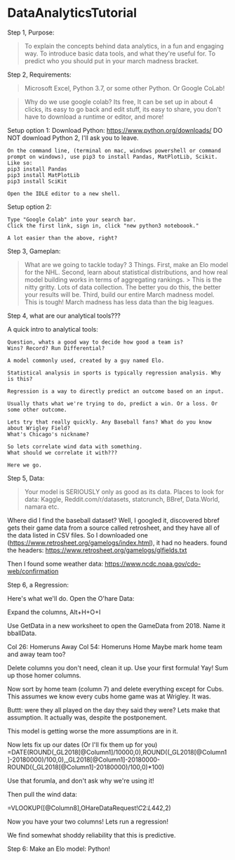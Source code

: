 # DataAnalyticsTutorial

Step 1, Purpose:
> To explain the concepts behind data analytics, in a fun and engaging way. 
> To introduce basic data tools, and what they're useful for.
> To predict who you should put in your march madness bracket. 

Step 2, Requirements:
> Microsoft Excel, Python 3.7, or some other Python. Or Google CoLab!

> Why do we use google colab? Its free, It can be set up in about 4 clicks, its easy to go back and edit stuff, its easy to share, you don't have to download a runtime or editor, and more!

  Setup option 1:
    Download Python:
    https://www.python.org/downloads/
    DO NOT download Python 2, I'll ask you to leave.
    
    On the command line, (terminal on mac, windows powershell or command prompt on windows), use pip3 to install Pandas, MatPlotLib, Scikit.
    Like so:
    pip3 install Pandas
    pip3 install MatPlotLib
    pip3 install SciKit
    
    Open the IDLE editor to a new shell. 
    
  Setup option 2:
    
    Type "Google Colab" into your search bar. 
    Click the first link, sign in, click "new python3 noteboook."
    
    A lot easier than the above, right?
    
    
Step 3, Gameplan:

>What are we going to tackle today? 3 Things. 
  First, make an Elo model for the NHL. 
  Second, learn about statistical distributions, and how real model building works in terms of aggregating rankings. 
    > This is the nitty gritty. Lots of data collection. The better you do this, the better your results will be. 
  Third, build our entire March madness model. This is tough! March madness has less data than the big leagues. 
    
  
Step 4, what are our analytical tools???
  
  A quick intro to analytical tools: 
  
  
    Question, whats a good way to decide how good a team is?
    Wins? Record? Run Differential?
  
    A model commonly used, created by a guy named Elo. 
    
    Statistical analysis in sports is typically regression analysis. Why is this? 
    
    Regression is a way to directly predict an outcome based on an input. 
    
    Usually thats what we're trying to do, predict a win. Or a loss. Or some other outcome. 
    
    Lets try that really quickly. Any Baseball fans? What do you know about Wrigley Field?
    What's Chicago's nickname? 
    
    So lets correlate wind data with something. 
    What should we correlate it with???
    
    Here we go. 
      
Step 5, Data:

  >Your model is SERIOUSLY only as good as its data. 
  >Places to look for data: Kaggle, Reddit.com/r/datasets, statcrunch, BBref, Data.World, namara etc.
  
  Where did I find the baseball dataset?
  Well, I googled it, discovered bbref gets their game data from a source called retrosheet, and they have all of the data listed in CSV files.
  So I downloaded one (https://www.retrosheet.org/gamelogs/index.html), it had no headers. 
  found the headers: https://www.retrosheet.org/gamelogs/glfields.txt
  
  Then I found some weather data:
  https://www.ncdc.noaa.gov/cdo-web/confirmation
  
  
Step 6, a Regression:
  
  Here's what we'll do. Open the O'hare Data:
  
  Expand the columns, Alt+H+O+I
  
  Use GetData in a new worksheet to open the GameData from 2018. Name it bballData.
  
  Col 26: Homeruns Away
  Col 54: Homeruns Home
  Maybe mark home team and away team too? 
  
  Delete columns you don't need, clean it up.
  Use your first formula! Yay! Sum up those homer columns.
  
  Now sort by home team (column 7) and delete everything except for Cubs. 
  This assumes we know every cubs home game was at Wrigley. It was. 
  
  Buttt: were they all played on the day they said they were? Lets make that assumption. It actually was, despite the postponement.
  
  This model is getting worse the more assumptions are in it. 
  
  Now lets fix up our dates (Or I'll fix them up for you) 
  =DATE(ROUND(_GL2018[@Column1]/10000,0),ROUND((_GL2018[@Column1]-20180000)/100,0),_GL2018[@Column1]-20180000-ROUND((_GL2018[@Column1]-20180000)/100,0)*100)
  
  Use that forumla, and don't ask why we're using it!
  
  Then pull the wind data: 
  
  =VLOOKUP([@Column8],OHareDataRequest!$C$2:$L$442,2)
  
  Now you have your two columns! Lets run a regression!
  
  We find somewhat shoddy reliability that this is predictive. 
  
Step 6: Make an Elo model: Python!


  
  
  
  
  
  
  
  
  
  
  
  
  
  
  
  
  
  
  
  
  
  
  
  

